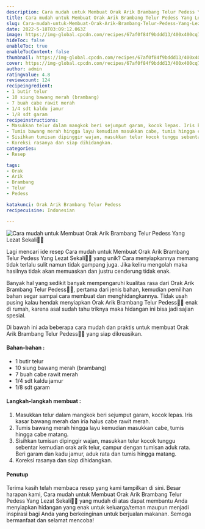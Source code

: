 ```yaml
---
description: Cara mudah untuk Membuat Orak Arik Brambang Telur Pedess Yang Lezat Sekali"
title: Cara mudah untuk Membuat Orak Arik Brambang Telur Pedess Yang Lezat Sekali
slug: Cara-mudah-untuk-Membuat-Orak-Arik-Brambang-Telur-Pedess-Yang-Lezat-Sekali
date: 2022-5-18T03:09:12.063Z
image: https://img-global.cpcdn.com/recipes/67af0f84f9bddd13/400x400cq70/photo.jpg
hideToc: false
enableToc: true
enableTocContent: false
thumbnail: https://img-global.cpcdn.com/recipes/67af0f84f9bddd13/400x400cq70/photo.jpg
cover: https://img-global.cpcdn.com/recipes/67af0f84f9bddd13/400x400cq70/photo.jpg
author: admin
ratingvalue: 4.8
reviewcount: 124
recipeingredient:
- 1 butir telur
- 10 siung bawang merah (brambang)
- 7 buah cabe rawit merah
- 1/4 sdt kaldu jamur
- 1/8 sdt garam
recipeinstructions:
- Masukkan telur dalam mangkok beri sejumput garam, kocok lepas. Iris kasar bawang merah dan iria halus cabe rawit merah.
- Tumis bawang merah hingga layu kemudian masukkan cabe, tumis hingga cabe matang.
- Sisihkan tumisan dipinggir wajan, masukkan telur kocok tunggu sebentar kemudian orak arik telur, campur dengan tumisan aduk rata. Beri garam dan kadu jamur, aduk rata dan tumis hingga matang.
- Koreksi rasanya dan siap dihidangkan.
categories:
- Resep

tags:
- Orak
- Arik
- Brambang
- Telur
- Pedess

katakunci: Orak Arik Brambang Telur Pedess
recipecuisine: Indonesian

---
```


![Cara mudah untuk Membuat Orak Arik Brambang Telur Pedess Yang Lezat Sekali👩‍🍳](https://img-global.cpcdn.com/recipes/67af0f84f9bddd13/400x400cq70/photo.jpg)

Lagi mencari ide resep Cara mudah untuk Membuat Orak Arik Brambang Telur Pedess Yang Lezat Sekali👩‍🍳 yang unik? Cara menyiapkannya memang tidak terlalu sulit namun tidak gampang juga. Jika keliru mengolah maka hasilnya tidak akan memuaskan dan justru cenderung tidak enak.

Banyak hal yang sedikit banyak mempengaruhi kualitas rasa dari Orak Arik Brambang Telur Pedess👩‍🍳, pertama dari jenis bahan, kemudian pemilihan bahan segar sampai cara membuat dan menghidangkannya. Tidak usah pusing kalau hendak menyiapkan Orak Arik Brambang Telur Pedess👩‍🍳 enak di rumah, karena asal sudah tahu triknya maka hidangan ini bisa jadi sajian spesial.

Di bawah ini ada beberapa cara mudah dan praktis untuk membuat Orak Arik Brambang Telur Pedess👩‍🍳 yang siap dikreasikan.

<!--inarticleads1-->

#### Bahan-bahan :

- 1 butir telur
- 10 siung bawang merah (brambang)
- 7 buah cabe rawit merah
- 1/4 sdt kaldu jamur
- 1/8 sdt garam

<!--inarticleads2-->

#### Langkah-langkah membuat :

1. Masukkan telur dalam mangkok beri sejumput garam, kocok lepas. Iris kasar bawang merah dan iria halus cabe rawit merah.
1. Tumis bawang merah hingga layu kemudian masukkan cabe, tumis hingga cabe matang.
1. Sisihkan tumisan dipinggir wajan, masukkan telur kocok tunggu sebentar kemudian orak arik telur, campur dengan tumisan aduk rata. Beri garam dan kadu jamur, aduk rata dan tumis hingga matang.
1. Koreksi rasanya dan siap dihidangkan.

#### Penutup

Terima kasih telah membaca resep yang kami tampilkan di sini. Besar harapan kami, Cara mudah untuk Membuat Orak Arik Brambang Telur Pedess Yang Lezat Sekali👩‍🍳 yang mudah di atas dapat membantu Anda menyiapkan hidangan yang enak untuk keluarga/teman maupun menjadi inspirasi bagi Anda yang berkeinginan untuk berjualan makanan. Semoga bermanfaat dan selamat mencoba!